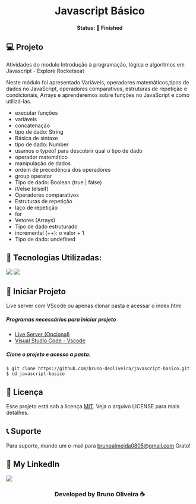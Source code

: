 <h1 align="center"> Javascript Básico </h1>
<h4 align="center"> Status: 🚀 Finished </h4>


## 💻 Projeto
Atividades do modulo Introdução à programação, lógica e algoritmos em Javascript - Explore Rocketseat

Neste módulo foi apresentado Variáveis, operadores matemáticos,tipos de dados no JavaScript, operadores comparativos, estruturas de repetição e condicionais, Arrays e aprenderemos sobre funções no JavaScript e como utilizá-las.
- executar funções
- variáveis
- concatenação
- tipo de dado: String
- Básica de sintaxe
- tipo de dado: Number
- usamos o typeof para descobrir qual o tipo de dado
- operador matemático
- manipulação de dados
- ordem de precedência dos operadores
- group operator
- Tipo de dado: Boolean (true | false)
- if/else (elseif)
- Operadores comparativos
- Estruturas de repetição
- laço de repetição
- for
- Vetores (Arrays)
- Tipo de dado estruturado
- incremental (++): o valor + 1
- Tipo de dado: undefined

## 🚀 Tecnologias Utilizadas:
<div>
  <img src="https://img.shields.io/badge/HTML5-E34F26?style=for-the-badge&logo=html5&logoColor=white"/>
  <img src="https://img.shields.io/badge/CSS3-1572B6?style=for-the-badge&logo=css3&logoColor=white"/>
</div>

## 💾 Iniciar Projeto
Live server com VScode ou apenas clonar pasta e acessar o index.html
<h5> Programas necessários para iniciar projeto </h5>

- [Live Server (Opcional)](https://marketplace.visualstudio.com/items?itemName=ritwickdey.LiveServer)
- [Visual Studio Code - Vscode](https://code.visualstudio.com/)

<h5> Clone o projeto e acesso a pasta. </h5>

```
$ git clone https://github.com/bruno-deoliveira/javascript-basico.git
$ cd javascript-basico

```
## 📝 Licença
Esse projeto está sob a licença [MIT](). Veja o arquivo LICENSE para mais detalhes.

## 📞 Suporte
Para suporte, mande um e-mail para brunoalmeida0805@gmail.com Grato!

## 🔎 My LinkedIn 
<a href="https://www.linkedin.com/in/bruno-almeida-deoliveira"><img src="https://img.shields.io/badge/LinkedIn-0077B5?style=for-the-badge&logo=linkedin&logoColor=white"/></a>

<h3 align="center">Developed by Bruno Oliveira ☕</h3>
